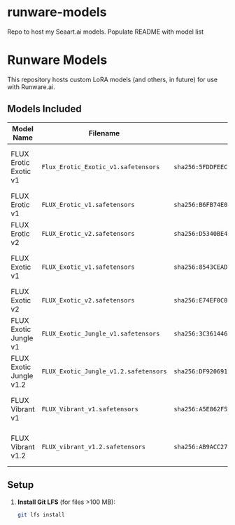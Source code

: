# runware-models
Repo to host my Seaart.ai models.
Populate README with model list
# Runware Models

This repository hosts custom LoRA models (and others, in future) for use with Runware.ai.

## Models Included

| Model Name                 | Filename                                  | SHA-256 Identifier                                                         | Description                                  |
| -------------------------- | ----------------------------------------- | -------------------------------------------------------------------------- | -------------------------------------------- |
| FLUX Erotic Exotic v1      | `Flux_Erotic_Exotic_v1.safetensors`      | `sha256:5FDDFEEC673BB72E5D079611D6C8865F014B17C3838D8A12D5D385AF9B61BD1D` | Seaart-trained exotic stylization LoRA       |
| FLUX Erotic v1             | `FLUX_Erotic_v1.safetensors`             | `sha256:B6FB74E06ECF2C10ACD93960096A5E7BE311F7A4AEA7D5BE280B652E689A6F86` | Early erotic LoRA                            |
| FLUX Erotic v2             | `FLUX_Erotic_v2.safetensors`             | `sha256:D5340BE42C52F0375853F64F309907C2F88C65CE9F8661881EDC60F33E40F367` | Refined erotic LoRA v2                       |
| FLUX Exotic v1             | `FLUX_Exotic_v1.safetensors`             | `sha256:8543CEAD2053AC9461DEFBCD07F82D66E295228CEB0F72F61EDFC930F1AE149A` | Original “Exotic” concept LoRA               |
| FLUX Exotic v2             | `FLUX_Exotic_v2.safetensors`             | `sha256:E74EF0C083CB73D00E94E60C437209A8D74CE41CEB7B9C5A25AA4DFA005D441F` | Updated Exotic v2 LoRA                       |
| FLUX Exotic Jungle v1      | `FLUX_Exotic_Jungle_v1.safetensors`      | `sha256:3C361446494BC3940F007BE4771C30E82E1F650335D8DC22180961F34905F132` | Jungle-themed Exotic v1 LoRA                 |
| FLUX Exotic Jungle v1.2    | `FLUX_Exotic_Jungle_v1.2.safetensors`    | `sha256:DF92069119732D1AACF1DD2A3651E931274EBCADFC5072129B50AC9FB6287526` | Tweaked Jungle v1.2 LoRA                     |
| FLUX Vibrant v1            | `FLUX_Vibrant_v1.safetensors`            | `sha256:A5E862F53F8AC37A56AE8FC966B48119726BC7990EFF4DD3012638D891204FD0` | Vibrant color-boosting LoRA                  |
| FLUX Vibrant v1.2          | `FLUX_vibrant_v1.2.safetensors`          | `sha256:AB9ACC279DF7A3F5BF858A54BEF1C03C4E376C9D40BABF4ED68603051EDE7AA4` | Minor revision of Vibrant v1.2 LoRA          |

## Setup

1. **Install Git LFS** (for files >100 MB):  
   ```bash
   git lfs install
